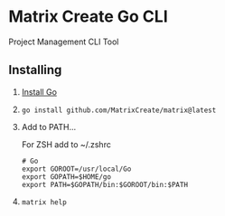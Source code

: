 # Matrix Create Go CLI #

Project Management CLI Tool

## Installing ##

1. [Install Go](https://go.dev/doc/install)
2. `go install github.com/MatrixCreate/matrix@latest`
3. Add to PATH...

    For ZSH add to ~/.zshrc
    ```
    # Go
    export GOROOT=/usr/local/Go
    export GOPATH=$HOME/go
    export PATH=$GOPATH/bin:$GOROOT/bin:$PATH
    ```
4. `matrix help`
